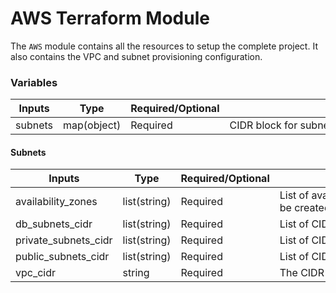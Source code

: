 # AWS Terraform Module

The `AWS` module contains all the resources to setup the complete project.
It also contains the VPC and subnet provisioning configuration.

### Variables
| Inputs  | Type        | Required/Optional | <div style="width:400px">Description</div> | Default |
|---------|-------------|-------------------|--------------------------------------------|---------|
| subnets | map(object) | Required          | CIDR block for subnets                     | `{}`    |


#### Subnets
| Inputs               | Type         | Required/Optional | <div style="width:400px">Description</div>                        | Default |
|----------------------|--------------|-------------------|-------------------------------------------------------------------|---------|
| availability_zones   | list(string) | Required          | List of availability zones in which the subnets should be created | `null`  |
| db_subnets_cidr      | list(string) | Required          | List of CIDR blocks for database subnets                          | `null`  |
| private_subnets_cidr | list(string) | Required          | List of CIDR blocks for private subnets                           | `null`  |
| public_subnets_cidr  | list(string) | Required          | List of CIDR blocks for public subnets                            | `null`  |
| vpc_cidr             | string       | Required          | The CIDR block for the Virtual Private Cloud (VPC)                | `""`    |

